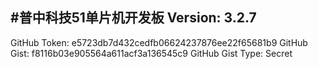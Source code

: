 #普中科技51单片机开发板
Version: 3.2.7
--------------------
GitHub Token: e5723db7d432cedfb06624237876ee22f65681b9
GitHub Gist: f8116b03e905564a611acf3a136545c9
GitHub Gist Type: Secret